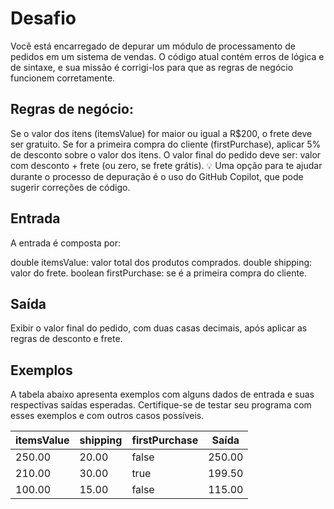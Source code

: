 # Desafio
Você está encarregado de depurar um módulo de processamento de pedidos em um sistema de vendas. O código atual contém erros de lógica e de sintaxe, e sua missão é corrigi-los para que as regras de negócio funcionem corretamente.

## Regras de negócio:
Se o valor dos itens (itemsValue) for maior ou igual a R$200, o frete deve ser gratuito.
Se for a primeira compra do cliente (firstPurchase), aplicar 5% de desconto sobre o valor dos itens.
O valor final do pedido deve ser: valor com desconto + frete (ou zero, se frete grátis).
💡 Uma opção para te ajudar durante o processo de depuração é o uso do GitHub Copilot, que pode sugerir correções de código.

## Entrada
A entrada é composta por:

double itemsValue: valor total dos produtos comprados.
double shipping: valor do frete.
boolean firstPurchase: se é a primeira compra do cliente.

## Saída
Exibir o valor final do pedido, com duas casas decimais, após aplicar as regras de desconto e frete.

## Exemplos
A tabela abaixo apresenta exemplos com alguns dados de entrada e suas respectivas saídas esperadas. Certifique-se de testar seu programa com esses exemplos e com outros casos possíveis.

| itemsValue | shipping | firstPurchase | Saída   |
|------------|----------|---------------|---------|
| 250.00     | 20.00    | false         | 250.00  |
| 210.00     | 30.00    | true          | 199.50  |
| 100.00     | 15.00    | false         | 115.00  |

